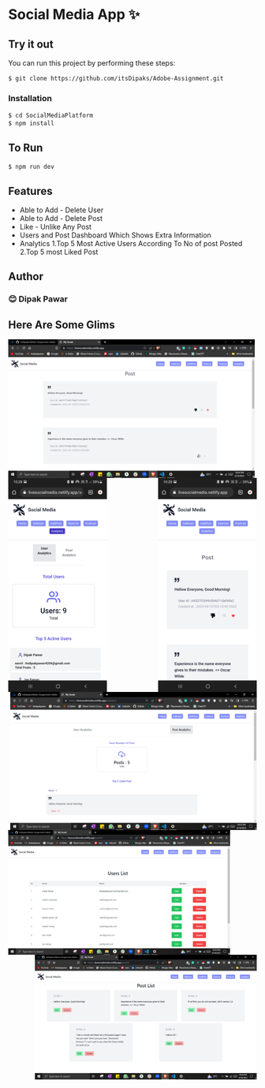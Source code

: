 # Social Media App  ✨ 


## Try it out

You can run this project by performing these steps:


```
$ git clone https://github.com/itsDipaks/Adobe-Assignment.git
```

###  Installation

```
$ cd SocialMediaPlatform
$ npm install
```


## To Run 
```
$ npm run dev
```

## Features
- Able to Add - Delete User 
- Able to Add - Delete Post
- Like - Unlike Any Post
- Users and Post Dashboard Which Shows Extra Information
- Analytics 1.Top 5 Most Active Users According To No of post Posted
2.Top 5 most Liked Post


## Author
### 😊 Dipak Pawar

## Here Are Some Glims 
<img align="left" width="500px"  src="https://github.com/itsDipaks/Projects-Static-File/blob/master/AdobeSocialMedia/postHome.png?raw=true" alt="3d img"/>
<img align="right" width="200px"  src="https://github.com/itsDipaks/Projects-Static-File/blob/master/AdobeSocialMedia/PostLikesMob.jpg?raw=true"/>


<img align="left" width="200px"  src="https://github.com/itsDipaks/Projects-Static-File/blob/master/AdobeSocialMedia/UserAnaMob.jpg?raw=true"/>
<img align="right" width="500px"  src="https://github.com/itsDipaks/Projects-Static-File/blob/master/AdobeSocialMedia/postAnalyatics.png?raw=true" alt="3d img"/>



<img align="left" width="450px"  src="https://github.com/itsDipaks/Projects-Static-File/blob/master/AdobeSocialMedia/userList.png?raw=true"/>
<img align="right" width="450px"  src="https://github.com/itsDipaks/Projects-Static-File/blob/master/AdobeSocialMedia/postList.png?raw=true"/>




